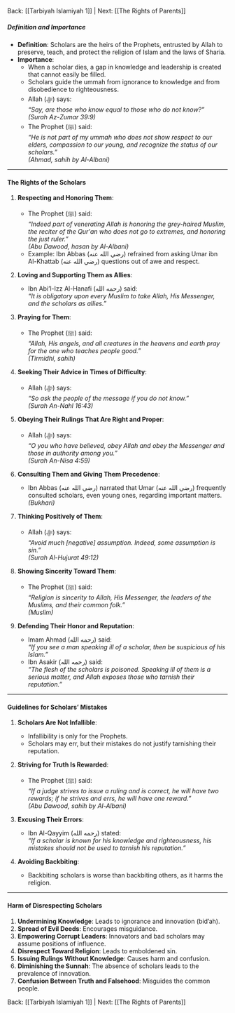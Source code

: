Back: [[Tarbiyah Islamiyah 1]] | Next: [[The Rights of Parents]]

##### **Definition and Importance**  
- **Definition**: Scholars are the heirs of the Prophets, entrusted by Allah to preserve, teach, and protect the religion of Islam and the laws of Sharia.  
- **Importance**:  
  - When a scholar dies, a gap in knowledge and leadership is created that cannot easily be filled.  
  - Scholars guide the ummah from ignorance to knowledge and from disobedience to righteousness.  
  - Allah (ﷻ) says:  
    *“Say, are those who know equal to those who do not know?”*  
    *(Surah Az-Zumar 39:9)*  
  - The Prophet (ﷺ) said:  
    *“He is not part of my ummah who does not show respect to our elders, compassion to our young, and recognize the status of our scholars.”*  
    *(Ahmad, sahih by Al-Albani)*  

---

#### **The Rights of the Scholars**  
1. **Respecting and Honoring Them**:  
   - The Prophet (ﷺ) said:  
     *“Indeed part of venerating Allah is honoring the grey-haired Muslim, the reciter of the Qur'an who does not go to extremes, and honoring the just ruler.”*  
     *(Abu Dawood, hasan by Al-Albani)*  
   - Example: Ibn Abbas (رضي الله عنه) refrained from asking Umar ibn Al-Khattab (رضي الله عنه) questions out of awe and respect.  

2. **Loving and Supporting Them as Allies**:  
   - Ibn Abi’l-Izz Al-Hanafi (رحمه الله) said:  
     *“It is obligatory upon every Muslim to take Allah, His Messenger, and the scholars as allies.”*  

3. **Praying for Them**:  
   - The Prophet (ﷺ) said:  
     *“Allah, His angels, and all creatures in the heavens and earth pray for the one who teaches people good.”*  
     *(Tirmidhi, sahih)*  

4. **Seeking Their Advice in Times of Difficulty**:  
   - Allah (ﷻ) says:  
     *“So ask the people of the message if you do not know.”*  
     *(Surah An-Nahl 16:43)*  

5. **Obeying Their Rulings That Are Right and Proper**:  
   - Allah (ﷻ) says:  
     *“O you who have believed, obey Allah and obey the Messenger and those in authority among you.”*  
     *(Surah An-Nisa 4:59)*  

6. **Consulting Them and Giving Them Precedence**:  
   - Ibn Abbas (رضي الله عنه) narrated that Umar (رضي الله عنه) frequently consulted scholars, even young ones, regarding important matters. *(Bukhari)*  

7. **Thinking Positively of Them**:  
   - Allah (ﷻ) says:  
     *“Avoid much [negative] assumption. Indeed, some assumption is sin.”*  
     *(Surah Al-Hujurat 49:12)*  

8. **Showing Sincerity Toward Them**:  
   - The Prophet (ﷺ) said:  
     *“Religion is sincerity to Allah, His Messenger, the leaders of the Muslims, and their common folk.”*  
     *(Muslim)*  

9. **Defending Their Honor and Reputation**:  
   - Imam Ahmad (رحمه الله) said:  
     *“If you see a man speaking ill of a scholar, then be suspicious of his Islam.”*  
   - Ibn Asakir (رحمه الله) said:  
     *“The flesh of the scholars is poisoned. Speaking ill of them is a serious matter, and Allah exposes those who tarnish their reputation.”*  

---

#### **Guidelines for Scholars’ Mistakes**  
1. **Scholars Are Not Infallible**:  
   - Infallibility is only for the Prophets.  
   - Scholars may err, but their mistakes do not justify tarnishing their reputation.  

2. **Striving for Truth Is Rewarded**:  
   - The Prophet (ﷺ) said:  
     *“If a judge strives to issue a ruling and is correct, he will have two rewards; if he strives and errs, he will have one reward.”*  
     *(Abu Dawood, sahih by Al-Albani)*  

3. **Excusing Their Errors**:  
   - Ibn Al-Qayyim (رحمه الله) stated:  
     *“If a scholar is known for his knowledge and righteousness, his mistakes should not be used to tarnish his reputation.”*  

4. **Avoiding Backbiting**:  
   - Backbiting scholars is worse than backbiting others, as it harms the religion.  

---

#### **Harm of Disrespecting Scholars**  
1. **Undermining Knowledge**: Leads to ignorance and innovation (bid’ah).  
2. **Spread of Evil Deeds**: Encourages misguidance.  
3. **Empowering Corrupt Leaders**: Innovators and bad scholars may assume positions of influence.  
4. **Disrespect Toward Religion**: Leads to emboldened sin.  
5. **Issuing Rulings Without Knowledge**: Causes harm and confusion.  
6. **Diminishing the Sunnah**: The absence of scholars leads to the prevalence of innovation.  
7. **Confusion Between Truth and Falsehood**: Misguides the common people.  


Back: [[Tarbiyah Islamiyah 1]] | Next: [[The Rights of Parents]]